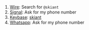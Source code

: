 1. [Wire](https://wire.com/): Search for `@skiant`
2. [Signal](https://whispersystems.org/): Ask for my phone number
3. [Keybase](https://keybase.io/): [skiant](https://keybase.io/skiant)
4. [Whatsapp](https://www.whatsapp.com/): Ask for my phone number